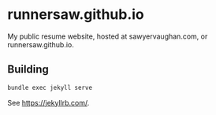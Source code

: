 runnersaw.github.io
===================

My public resume website, hosted at sawyervaughan.com, or runnersaw.github.io.

## Building

```bash
bundle exec jekyll serve
```

See https://jekyllrb.com/.
